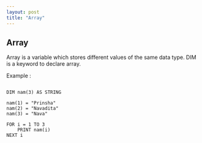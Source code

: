 ```yaml
---
layout: post
title: "Array"
---
```


## Array

Array is a variable which stores different values of the same data type. DIM is a keyword to declare array.

Example : 
```

DIM nam(3) AS STRING

nam(1) = "Prinsha"
nam(2) = "Navadita"
nam(3) = "Nava"

FOR i = 1 TO 3
    PRINT nam(i)
NEXT i

```